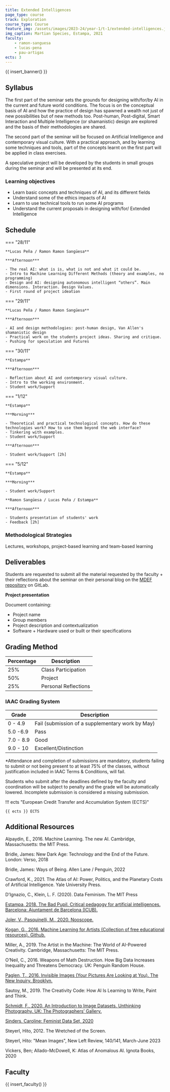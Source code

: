```yaml
---
title: Extended Intelligences
page_type: course
track: Exploration
course_type: Course
feature_img: /assets/images/2023-24/year-1/t-1/extended-intelligences.jpeg
img_caption: Martian Species, Estampa, 2021
faculty:
    - ramon-sanguesa
    - lucas-pena
    - pau-artigas
ects: 3
---
```


{{ insert_banner() }}

## Syllabus

The first part of the seminar sets the grounds for designing with/for/by AI in the current and future world conditions. The focus is on the conceptual basis of AI and how the practice of design has spawned a wealth not just of new possibilities but of new methods too. Post-human, Post-digital, Smart Interaction and Multiple Intelligence (or shamanistic) design are explored and the basis of their methodologies are shared. 

The second part of the seminar will be focused on Artificial Intelligence and contemporary visual culture. With a practical approach, and by learning some techniques and tools, part of the concepts learnt on the first part will be applied in class exercises.

A speculative project will be developed by the students in small groups during the seminar and will be presented at its end.

### Learning objectives

- Learn basic concepts and techniques of AI, and its different fields
- Understand some of the ethics impacts of AI
- Learn to use technical tools to run some AI programs
- Understand the current proposals in designing with/for/ Extended Intelligence

## Schedule

=== "28/11"

    **Lucas Peña / Ramon Ramon Sangüesa**

    ***Afternoon***

    - The real AI: what is is, what is not and what it could be.
    - Intro to Machine Learning Different Methods (theory and examples, no programming)
    - Design and AI: designing autonomous intelligent “others”. Main dimensions. Interaction. Design Values. 
    - First round of project ideation

=== "29/11"

    **Lucas Peña / Ramon Ramon Sangüesa**

    ***Afternoon***

    - AI and design methodologies: post-human design, Van Allen's shamanistic design
    - Practical work on the students project ideas. Sharing and critique. 
    - Pushing for speculation and Futures

=== "30/11"

    **Estampa**

    ***Afternoon***

    - Reflection about AI and contemporary visual culture. 
    - Intro to the working environment.
    - Student work/Support

=== "1/12"

    **Estampa**

    ***Morning***

    - Theoretical and practical technological concepts. How do these technologies work? How to use them beyond the web interface?
    - Tinkering with examples.
    - Student work/Support

    ***Afternoon***

    - Student work/Support [2h]

=== "5/12"

    **Estampa**

    ***Morning***

    - Student work/Support

    **Ramon Sangüesa / Lucas Peña / Estampa**

    ***Afternoon***

    - Students presentation of students' work
    - Feedback [2h]

### Methodological Strategies

Lectures, workshops, project-based learning and team-based learning

## Deliverables

Students are requested to submit all the material requested by the faculty + their reflections about the seminar on their personal blog on the [MDEF repository](https://fablabbcn.github.io/mdef-docs/) on GitLab.

**Project presentation**

Document containing:

- Project name
- Group members
- Project description and contextualization
- Software + Hardware used or built or their specifications

## Grading Method

| Percentage  | Description                                     |
| ----------- | ------------------------------------            |
| 25%         | Class Participation                             |
| 50%         | Project                                         |
| 25%         | Personal Reflections                            |

### IAAC Grading System

| Grade       | Description                                     |
| ----------- | ------------------------------------            |
| 0 - 4.9     | Fail (submission of a supplementary work by May)|
| 5.0 -6.9    | Pass                                            |
| 7.0 - 8.9   | Good                                            |
| 9.0 - 10    | Excellent/Distinction                           |

*Attendance and completion of submissions are mandatory, students failing to submit or not being present to at least 75% of the classes, without justification included in IAAC Terms & Conditions, will fail.

Students who submit after the deadlines defined by the faculty and coordination will be subject to penalty and the grade will be automatically lowered. Incomplete submission is considered a missing submission.

!!! ects "European Credit Transfer and Accumulation System (ECTS)"

    {{ ects }} ECTS

## Additional Resources

Alpaydin, E., 2016. Machine Learning. The new AI. Cambridge, Massachusetts: the MIT Press.

Bridle, James: New Dark Age: Technology and the End of the Future. London: Verso, 2018 

Bridle, James: Ways of Being. Allen Lane / Penguin, 2022 

Crawford, K., 2021. The Atlas of AI: Power, Politics, and the Planetary Costs of Artificial Intelligence. Yale University Press.

D’Ignazio, C., Klein, L. F. (2020). Data Feminism. The MIT Press

[Estampa, 2018. The Bad Pupil. Critical pedagogy for artificial intelligences. Barcelona: Ajuntament de Barcelona (ICUB).](https://tallerestampa.com/wordpress/wp-content/uploads/2019/09/elmalalumne_Estampa_CAT_ES_EN.pdf)

[Joler, V., Pasquinelli, M., 2020. Nooscope.](https://nooscope.ai/)

[Kogan, G., 2016. Machine Learning for Artists (Collection of free educational resources). Github.](https://ml4a.github.io/)

Miller, A., 2019. The Artist in the Machine: The World of AI-Powered Creativity. Cambridge, Massachusetts: The MIT Press.

O’Neil, C., 2016. Weapons of Math Destruction. How Big Data Increases Inequality and Threatens Democracy. UK: Penguin Random House.

[Paglen, T., 2016. Invisible Images (Your Pictures Are Looking at You). The New Inquiry. Brooklyn.](https://thenewinquiry.com/invisible-images-your-pictures-are-looking-at-you/)

Sautoy, M., 2019. The Creativity Code: How AI Is Learning to Write, Paint and Think.

[Schmidt, F., 2020. An Introduction to Image Datasets. Unthinking Photography. UK: The Photographers’ Gallery.](https://unthinking.photography/articles/an-introduction-to-image-datasets)

[Sinders, Caroline: Feminist Data Set, 2020](https://carolinesinders.com/wp-content/uploads/2020/05/Feminist-Data-Set-Final-Draft-2020-0517.pdf) 

Steyerl, Hito, 2012. The Wretched of the Screen.

Steyerl, Hito: "Mean Images", New Left Review, 140/141, March-June 2023 

Vickers, Ben; Allado-McDowell, K: Atlas of Anomalous AI. Ignota Books, 2020

## Faculty

{{ insert_faculty() }}
